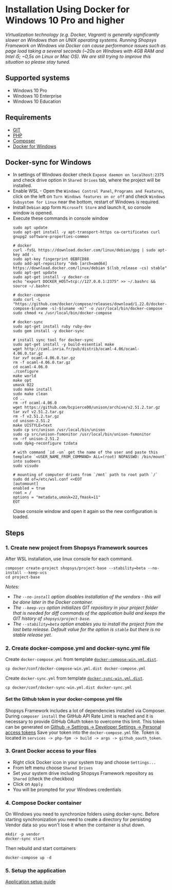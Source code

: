 # Installation Using Docker for Windows 10 Pro and higher
*Virtualization technology (e.g. Docker, Vagrant) is generally significantly slower on Windows than on UNIX operating systems. Running Shopsys Framework on Windows via Docker can cause performance issues such as page load taking a several seconds (~20s on Windows with 4GB RAM and Intel i5; ~0,5s on Linux or Mac OS). We are still trying to improve this situation so please stay tuned.*

## Supported systems
- Windows 10 Pro
- Windows 10 Enterprise
- Windows 10 Education

## Requirements
* [GIT](https://git-scm.com/book/en/v2/Getting-Started-Installing-Git)
* [PHP](http://php.net/manual/en/install.windows.php)
* [Composer](https://getcomposer.org/doc/00-intro.md#installation-windows)
* [Docker for Windows](https://docs.docker.com/docker-for-windows/install/)

## Docker-sync for Windows

* In settings of Windows docker check `Expose daemon on localhost:2375` and check drive option in `Shared Drives` tab, where the project will be installed.
* Enable WSL - Open the `Windows Control Panel`, `Programs and Features`, click on the left on `Turn Windows features on or off` and check `Windows Subsystem for Linux` near the bottom, restart of Windows is required.
* Install `Debian` app form `Microsoft Store` and launch it, so console window is opened.
* Execute these commands in console window
    ```
    sudo apt update
    sudo apt-get install -y apt-transport-https ca-certificates curl gnupg2 software-properties-common

    # docker
    curl -fsSL https://download.docker.com/linux/debian/gpg | sudo apt-key add -
    sudo apt-key fingerprint 0EBFCD88
    sudo add-apt-repository "deb [arch=amd64] https://download.docker.com/linux/debian $(lsb_release -cs) stable"
    sudo apt-get update
    sudo apt-get install -y docker-ce
    echo "export DOCKER_HOST=tcp://127.0.0.1:2375" >> ~/.bashrc && source ~/.bashrc

    # docker-compose
    sudo curl -L "https://github.com/docker/compose/releases/download/1.22.0/docker-compose-$(uname -s)-$(uname -m)" -o /usr/local/bin/docker-compose
    sudo chmod +x /usr/local/bin/docker-compose

    # docker-sync
    sudo apt-get install ruby ruby-dev
    sudo gem install -y docker-sync

    # install sync tool for docker-sync
    sudo apt-get install -y build-essential make
    wget http://caml.inria.fr/pub/distrib/ocaml-4.06/ocaml-4.06.0.tar.gz
    tar xvf ocaml-4.06.0.tar.gz
    rm -f ocaml-4.06.0.tar.gz
    cd ocaml-4.06.0
    ./configure
    make world
    make opt
    umask 022
    sudo make install
    sudo make clean
    cd ..
    rm -rf ocaml-4.06.0 
    wget https://github.com/bcpierce00/unison/archive/v2.51.2.tar.gz
    tar xvf v2.51.2.tar.gz
    rm -f v2.51.2.tar.gz
    cd unison-2.51.2
    make UISTYLE=text
    sudo cp src/unison /usr/local/bin/unison
    sudo cp src/unison-fsmonitor /usr/local/bin/unison-fsmonitor
    rm -rf unison-2.51.2
    sudo dpkg-reconfigure tzdata

    # with command `id -un` get the name of the user and paste this template `<USER_NAME_FROM_COMMAND> ALL=(root) NOPASSWD: /bin/mount` into sudoers
    sudo visudo

    # mounting of computer drives from `/mnt` path to root path `/`
    sudo dd of=/etc/wsl.conf <<EOT
    [automount]
    enabled = true
    root = /
    options = "metadata,umask=22,fmask=11"
    EOT
    ```
    Close console window and open it again so the new configuration is loaded.

## Steps
### 1. Create new project from Shopsys Framework sources
After WSL installation, use linux console for each command.
```
composer create-project shopsys/project-base --stability=beta --no-install --keep-vcs
cd project-base
```

*Notes:* 
- *The `--no-install` option disables installation of the vendors - this will be done later in the Docker container.*
- *The `--keep-vcs` option initializes GIT repository in your project folder that is needed for diff commands of the application build and keeps the GIT history of `shopsys/project-base`.*
- *The `--stability=beta` option enables you to install the project from the last beta release. Default value for the option is `stable` but there is no stable release yet.*

### 2. Create docker-compose.yml and docker-sync.yml file
Create `docker-compose.yml` from template [`docker-compose-win.yml.dist`](../../project-base/docker/conf/docker-compose-win.yml.dist).
```
cp docker/conf/docker-compose-win.yml.dist docker-compose.yml
```

Create `docker-sync.yml` from template [`docker-sync-win.yml.dist`](../../project-base/docker/conf/docker-sync-win.yml.dist).
```
cp docker/conf/docker-sync-win.yml.dist docker-sync.yml
```

#### Set the Github token in your docker-compose.yml file
Shopsys Framework includes a lot of dependencies installed via Composer.
During `composer install` the GitHub API Rate Limit is reached and it is necessary to provide GitHub OAuth token to overcome this limit.
This token can be generated on [Github -> Settings -> Developer Settings -> Personal access tokens](https://github.com/settings/tokens/new?scopes=repo&description=Composer+API+token)
Save your token into the `docker-compose.yml` file.
Token is located in `services -> php-fpm -> build -> args -> github_oauth_token`.

### 3. Grant Docker access to your files
- Right click Docker icon in your system tray and choose `Settings...`
- From left menu choose `Shared Drives`
- Set your system drive including Shopsys Framework repository as `Shared` (check the checkbox)
- Click on `Apply`
- You will be prompted for your Windows credentials

### 4. Compose Docker container
On Windows you need to synchronize folders using docker-sync.
Before starting synchronization you need to create a directory for persisting Vendor data so you won't lose it when the container is shut down.
```
mkdir -p vendor
docker-sync start
```

Then rebuild and start containers
```
docker-compose up -d
```

### 5. Setup the application
[Application setup guide](installation-using-docker-application-setup.md)
